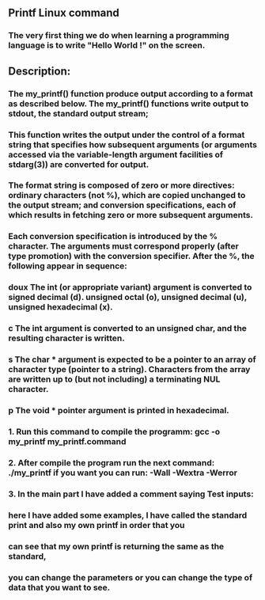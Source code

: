 ## Printf Linux command

### The very first thing we do when learning a programming language is to write "Hello World !" on the screen.

## Description:
### The my_printf() function produce output according to a format as described below. The my_printf() functions write output to stdout, the standard output stream;

### This function writes the output under the control of a format string that specifies how subsequent arguments (or arguments accessed via the variable-length argument facilities of stdarg(3)) are converted for output.

### The format string is composed of zero or more directives: ordinary characters (not %), which are copied unchanged to the output stream; and conversion specifications, each of which results in fetching zero or more subsequent arguments.

### Each conversion specification is introduced by the % character. The arguments must correspond properly (after type promotion) with the conversion specifier. After the %, the following appear in sequence:

### doux The int (or appropriate variant) argument is converted to signed decimal (d). unsigned octal (o), unsigned decimal (u), unsigned hexadecimal (x).
### c The int argument is converted to an unsigned char, and the resulting character is written.
### s The char * argument is expected to be a pointer to an array of character type (pointer to a string). Characters from the array are written up to (but not including) a terminating NUL character.
### p The void * pointer argument is printed in hexadecimal.

### 1. Run this command to compile the programm: gcc -o my_printf my_printf.command
### 2. After compile the program run the next command: ./my_printf if you want you can run: -Wall -Wextra -Werror
### 3. In the main part I have added a comment saying Test inputs: 
### here I have added some examples, I have called the standard print and also my own printf in order that you
### can see that my own printf is returning the same as the standard, 
### you can change the parameters or you can change the type of data that you want to see.
